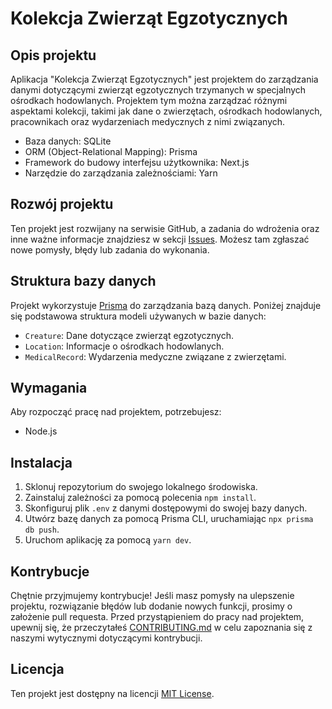 # Kolekcja Zwierząt Egzotycznych

## Opis projektu

Aplikacja "Kolekcja Zwierząt Egzotycznych" jest projektem do zarządzania danymi dotyczącymi zwierząt egzotycznych trzymanych w specjalnych ośrodkach hodowlanych. Projektem tym można zarządzać różnymi aspektami kolekcji, takimi jak dane o zwierzętach, ośrodkach hodowlanych, pracownikach oraz wydarzeniach medycznych z nimi związanych.

- Baza danych: SQLite
- ORM (Object-Relational Mapping): Prisma
- Framework do budowy interfejsu użytkownika: Next.js
- Narzędzie do zarządzania zależnościami: Yarn

## Rozwój projektu

Ten projekt jest rozwijany na serwisie GitHub, a zadania do wdrożenia oraz inne ważne informacje znajdziesz w sekcji [Issues](https://github.com/twoja-nazwa-uzytkownika/twoj-projekt/issues). Możesz tam zgłaszać nowe pomysły, błędy lub zadania do wykonania.

## Struktura bazy danych

Projekt wykorzystuje [Prisma](https://www.prisma.io/) do zarządzania bazą danych. Poniżej znajduje się podstawowa struktura modeli używanych w bazie danych:

- `Creature`: Dane dotyczące zwierząt egzotycznych.
- `Location`: Informacje o ośrodkach hodowlanych.
- `MedicalRecord`: Wydarzenia medyczne związane z zwierzętami.

## Wymagania

Aby rozpocząć pracę nad projektem, potrzebujesz:

- Node.js

## Instalacja

1. Sklonuj repozytorium do swojego lokalnego środowiska.
2. Zainstaluj zależności za pomocą polecenia `npm install`.
3. Skonfiguruj plik `.env` z danymi dostępowymi do swojej bazy danych.
4. Utwórz bazę danych za pomocą Prisma CLI, uruchamiając `npx prisma db push`.
5. Uruchom aplikację za pomocą `yarn dev`.

## Kontrybucje

Chętnie przyjmujemy kontrybucje! Jeśli masz pomysły na ulepszenie projektu, rozwiązanie błędów lub dodanie nowych funkcji, prosimy o założenie pull requesta. Przed przystąpieniem do pracy nad projektem, upewnij się, że przeczytałeś [CONTRIBUTING.md](CONTRIBUTING.md) w celu zapoznania się z naszymi wytycznymi dotyczącymi kontrybucji.

## Licencja

Ten projekt jest dostępny na licencji [MIT License](LICENSE).
